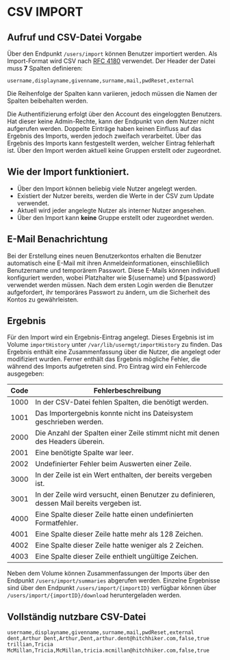# CSV IMPORT

## Aufruf und CSV-Datei Vorgabe

Über den Endpunkt `/users/import` können Benutzer importiert werden.
Als Import-Format wird CSV nach [RFC 4180](https://datatracker.ietf.org/doc/html/rfc4180) verwendet. Der Header der Datei muss
**7** Spalten definieren:

```csv
username,displayname,givenname,surname,mail,pwdReset,external
```
Die Reihenfolge der Spalten kann variieren, jedoch müssen die Namen der Spalten beibehalten werden. 

Die Authentifizierung erfolgt über den Account des eingeloggten Benutzers. Hat dieser keine Admin-Rechte, kann der 
Endpunkt von dem Nutzer nicht aufgerufen werden. Doppelte Einträge haben keinen Einfluss auf das Ergebnis des Imports, 
werden jedoch zweifach verarbeitet. Über das Ergebnis des Imports kann festgestellt werden, welcher Eintrag fehlerhaft ist. 
Über den Import werden aktuell keine Gruppen erstellt oder zugeordnet.

## Wie der Import funktioniert.

* Über den Import können beliebig viele Nutzer angelegt werden.
* Existiert der Nutzer bereits, werden die Werte in der CSV zum Update verwendet.
* Aktuell wird jeder angelegte Nutzer als interner Nutzer angesehen.
* Über den Import kann **keine** Gruppe erstellt oder zugeordnet werden.

## E-Mail Benachrichtung
Bei der Erstellung eines neuen Benutzerkontos erhalten die Benutzer automatisch eine 
E-Mail mit ihren Anmeldeinformationen, einschließlich Benutzername und temporärem Passwort. Diese E-Mails können 
individuell konfiguriert werden, wobei Platzhalter wie ${username} und ${password} verwendet werden müssen. 
Nach dem ersten Login werden die Benutzer aufgefordert, ihr temporäres Passwort zu ändern, um die Sicherheit 
des Kontos zu gewährleisten.

## Ergebnis

Für den Import wird ein Ergebnis-Eintrag angelegt. Dieses Ergebnis ist im Volume `importHistory` unter
`/var/lib/usermgt/importHistory` zu finden. Das Ergebnis enthält eine Zusammenfassung über die Nutzer, die angelegt 
oder modifiziert wurden. Ferner enthält das Ergebnis mögliche Fehler, die während des Imports aufgetreten sind. Pro 
Eintrag wird ein Fehlercode ausgegeben:

| Code | Fehlerbeschreibung                                                                          |
|------|---------------------------------------------------------------------------------------------|
| 1000 | In der CSV-Datei fehlen Spalten, die benötigt werden.                                       |
| 1001 | Das Importergebnis konnte nicht ins Dateisystem geschrieben werden.                         |
| 2000 | Die Anzahl der Spalten einer Zeile stimmt nicht mit denen des Headers überein.              |
| 2001 | Eine benötigte Spalte war leer.                                                             |
| 2002 | Undefinierter Fehler beim Auswerten einer Zeile.                                            |
| 3000 | In der Zeile ist ein Wert enthalten, der bereits vergeben ist.                              |
| 3001 | In der Zeile wird versucht, einen Benutzer zu definieren, dessen Mail bereits vergeben ist. |
| 4000 | Eine Spalte dieser Zeile hatte einen undefinierten Formatfehler.                            |
| 4001 | Eine Spalte dieser Zeile hatte mehr als 128 Zeichen.                                        |
| 4002 | Eine Spalte dieser Zeile hatte weniger als 2 Zeichen.                                       |
| 4003 | Eine Spalte dieser Zeile enthielt ungültige Zeichen.                                        |

Neben dem Volume können Zusammenfassungen der Imports über den Endpunkt `/users/import/summaries` abgerufen werden.
Einzelne Ergebnisse sind über den Endpunkt `/users/import/{importID}` verfügbar können über `/users/import/{importID}/download`
heruntergeladen werden.

## Vollständig nutzbare CSV-Datei
```csv
username,displayname,givenname,surname,mail,pwdReset,external
dent,Arthur Dent,Arthur,Dent,arthur.dent@hitchhiker.com,false,true
trillian,Tricia McMillan,Tricia,McMillan,tricia.mcmillan@hitchhiker.com,false,true
```
